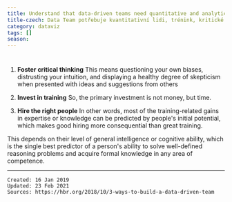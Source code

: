 ```yaml
---
title: Understand that data-driven teams need quantitative and analytical skills, plus training
title-czech: Data Team potřebuje kvantitativní lidi, trénink, kritické myšlení
category: dataviz
tags: []
season: 
---
```


# 


1. **Foster critical thinking**
This means questioning your own biases, distrusting your intuition, and displaying a healthy degree of skepticism when presented with ideas and suggestions from others

2. **Invest in training**
So, the primary investment is not money, but time.

3. **Hire the right people**
In other words, most of the training-related gains in expertise or knowledge can be predicted by people's initial potential, which makes good hiring more consequential than great training. 

This depends on their level of general intelligence or cognitive ability, which is the single best predictor of a person's ability to solve well-defined reasoning problems and acquire formal knowledge in any area of competence.

---

    Created: 16 Jan 2019
    Updated: 23 Feb 2021
    Sources: https://hbr.org/2018/10/3-ways-to-build-a-data-driven-team